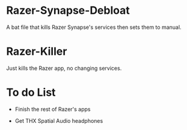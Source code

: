 # Razer-Synapse-Debloat

A bat file that kills Razer Synapse's services then sets them to manual.


# Razer-Killer

Just kills the Razer app, no changing services.

# To do List

* Finish the rest of Razer's apps

* Get THX Spatial Audio headphones 

